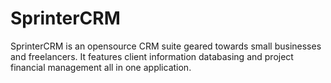 SprinterCRM
===========

SprinterCRM is an opensource CRM suite geared towards small businesses and freelancers. It features client information databasing and project financial management all in one application.
